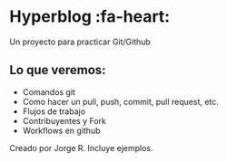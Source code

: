 # Hyperblog :fa-heart:
Un proyecto para practicar Git/Github

## Lo que veremos:
- Comandos git
- Como hacer un pull, push, commit, pull request, etc.
- Flujos de trabajo
- Contribuyentes y Fork
- Workflows en github

Creado por Jorge R.
Incluye ejemplos.

